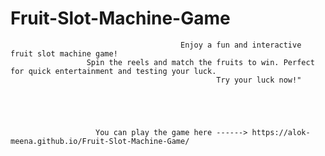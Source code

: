 # Fruit-Slot-Machine-Game

                                          Enjoy a fun and interactive fruit slot machine game! 
                     Spin the reels and match the fruits to win. Perfect for quick entertainment and testing your luck.
                                                  Try your luck now!"

                  
                  
                  
                  
                       You can play the game here ------> https://alok-meena.github.io/Fruit-Slot-Machine-Game/
